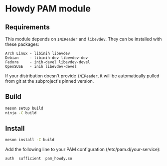# Howdy PAM module

## Requirements

This module depends on `INIReader` and `libevdev`.
They can be installed with these packages:

```
Arch Linux - libinih libevdev
Debian     - libinih-dev libevdev-dev
Fedora     - inih-devel libevdev-devel
OpenSUSE   - inih libevdev-devel
```

If your distribution doesn't provide `INIReader`,
it will be automatically pulled from git at the subproject's pinned version.

## Build

``` sh
meson setup build
ninja -C build
```

## Install

``` sh
meson install -C build
```

Add the following line to your PAM configuration (/etc/pam.d/your-service):

``` pam
auth  sufficient  pam_howdy.so
```

